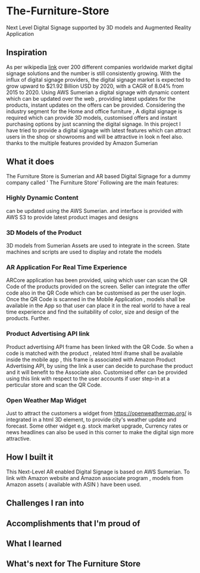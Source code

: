# The-Furniture-Store
Next Level Digital Signage supported by 3D models and Augmented Reality Application

## Inspiration
As per wikipedia  [link](https://en.wikipedia.org/wiki/Digital_signage) over 200 different companies worldwide market digital signage solutions and the number is still consistently growing. With the influx of digital signage providers, the digital signage market is expected to grow upward to $21.92 Billion USD by 2020, with a CAGR of 8.04% from 2015 to 2020.
  Using AWS Sumerian a digital signage with dynamic content which can be updated over the web , providing latest updates for the products, instant updates on the offers can be provided. Considering the industry segment for the Home and office furniture , A digital signage is required which can provide 3D models, customised offers and instant purchasing options by just scanning the digital signage. In this project I have tried to provide a digital signage with latest features which can attract users in the shop or showrooms and will be attractive in look n feel also. thanks to the multiple features provided by Amazon Sumerian
 
## What it does

The Furniture Store is Sumerian and AR based Digital Signage for a dummy company called ' The Furniture Store'
Following are the main features:
### Highly Dynamic Content 
can be updated using the AWS Sumerian. and interface is provided with AWS S3 to provide latest product images and designs
### 3D Models of the Product 
3D models from Sumerian Assets are used to integrate in the screen. State machines and scripts are used to display and rotate the models
### AR Application For Real Time Experience
ARCore application has been provided, using which user can scan the QR Code of the products provided on the screen. Seller can integrate the offer code also in the QR Code which can be customised as per the user login.
Once the QR Code is scanned in the Mobile Application , models shall be available in the App  so that user can place it in the real world to have a real time experience and find the suitability of color, size and design of the products.
Further.
### Product Advertising API link
Product advertising API frame has been linked with the QR Code. So when a code is matched with the product , related html iframe shall be available inside the mobile app , this frame is associated with Amazon Product Advertising API, by using the link a user can decide to purchase the product and it will benefit to the Associate also. Customised offer can be provided using this link with respect to the user accounts if user step-in at a perticular store and scan the QR Code.
### Open Weather Map Widget
Just to attract the customers a widget from https://openweathermap.org/ is integrated in a html 3D element, to provide city's weather update and forecast. Some other widget e.g. stock market upgrade, Currency rates or news headlines can also be used in this corner to make the digital sign more attractive.  


## How I built it
This Next-Level AR enabled Digital Signage is based on AWS Sumerian. To link with Amazon website and Amazon associate program , models from Amazon assets ( available with ASIN ) have been used.

## Challenges I ran into

## Accomplishments that I'm proud of

## What I learned

## What's next for The Furniture Store 

